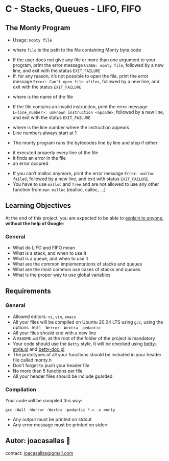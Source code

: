 C - Stacks, Queues - LIFO, FIFO
======================

The Monty Program  
------------------

* Usage: `monty file`  
- where `file` is the path to the file containing Monty byte code  
* If the user does not give any file or more than one argument to your program, print the error message `USAGE: monty file`, followed by a new line, and exit with the status `EXIT_FAILURE`  
* If, for any reason, it’s not possible to open the file, print the error message `Error: Can't open file <file>`, followed by a new line, and exit with the status `EXIT_FAILURE`  
- where <file> is the name of the file  
* If the file contains an invalid instruction, print the error message `L<line_number>: unknown instruction <opcode>`, followed by a new line, and exit with the status `EXIT_FAILURE`  
- where is the line number where the instruction appears.  
- Line numbers always start at 1
* The monty program runs the bytecodes line by line and stop if either:  
- it executed properly every line of the file  
- it finds an error in the file  
- an error occured  
* If you can’t malloc anymore, print the error message `Error: malloc failed`, followed by a new line, and exit with status `EXIT_FAILURE`.  
* You have to use `malloc` and `free` and are not allowed to use any other function from `man malloc` (realloc, calloc, …)

Learning Objectives
-------------------

At the end of this project, you are expected to be able to [explain to anyone](https://fs.blog/feynman-learning-technique/ "explain to anyone"), **without the help of Google**:

### General

-   What do LIFO and FIFO mean
-   What is a stack, and when to use it
-   What is a queue, and when to use it
-   What are the common implementations of stacks and queues
-   What are the most common use cases of stacks and queues
-   What is the proper way to use global variables

Requirements
------------

### General

-   Allowed editors: `vi`, `vim`, `emacs`
-   All your files will be compiled on Ubuntu 20.04 LTS using `gcc`, using the options `-Wall -Werror -Wextra -pedantic`
-   All your files should end with a new line
-   A `README.md` file, at the root of the folder of the project is mandatory
-   Your code should use the `Betty` style. It will be checked using [betty-style.pl](https://github.com/holbertonschool/Betty/blob/master/betty-style.pl "betty-style.pl") and [betty-doc.pl](https://github.com/holbertonschool/Betty/blob/master/betty-doc.pl "betty-doc.pl")
-   The prototypes of all your functions should be included in your header file called monty.h
-   Don’t forget to push your header file
-   No more than 5 functions per file
-   All your header files should be include guarded  

### Compilation

Your code will be compiled this way:

```
gcc -Wall -Werror -Wextra -pedantic *.c -o monty

```  
* Any output must be printed on stdout  
* Any error message must be printed on stderr  

## Autor:  joacasallas :information_desk_person:  
contact:  joacasallas@gmail.com  


